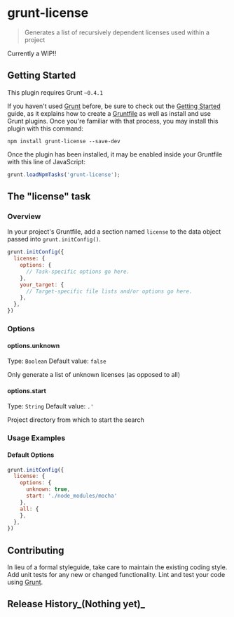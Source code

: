 # grunt-license

> Generates a list of recursively dependent licenses used within a project

Currently a WIP!!

## Getting Started
This plugin requires Grunt `~0.4.1`

If you haven't used [Grunt](http://gruntjs.com/) before, be sure to check out the [Getting Started](http://gruntjs.com/getting-started) guide, as it explains how to create a [Gruntfile](http://gruntjs.com/sample-gruntfile) as well as install and use Grunt plugins. Once you're familiar with that process, you may install this plugin with this command:

```shell
npm install grunt-license --save-dev
```

Once the plugin has been installed, it may be enabled inside your Gruntfile with this line of JavaScript:

```js
grunt.loadNpmTasks('grunt-license');
```

## The "license" task

### Overview
In your project's Gruntfile, add a section named `license` to the data object passed into `grunt.initConfig()`.

```js
grunt.initConfig({
  license: {
    options: {
      // Task-specific options go here.
    },
    your_target: {
      // Target-specific file lists and/or options go here.
    },
  },
})
```

### Options

#### options.unknown
Type: `Boolean`
Default value: `false`

Only generate a list of unknown licenses (as opposed to all)

#### options.start
Type: `String`
Default value: `.'`

Project directory from which to start the search

### Usage Examples

#### Default Options

```js
grunt.initConfig({
  license: {
    options: {
      unknown: true,
      start: './node_modules/mocha'
    },
    all: {
    },
  },
})
```

## Contributing
In lieu of a formal styleguide, take care to maintain the existing coding style. Add unit tests for any new or changed functionality. Lint and test your code using [Grunt](http://gruntjs.com/).

## Release History_(Nothing yet)_
